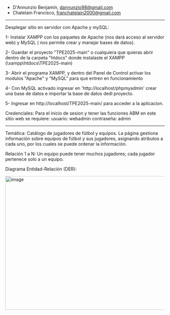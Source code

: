  - D'Annunzio Benjamín, dannunzio98@gmail.com
 - Chatelain Francisco, franchatelain2000@gmail.com
 ----------------------------------------------------

Desplegar sitio en servidor con Apache y mySQL:

 1- Instalar XAMPP con los paquetes de Apache (nos dará acceso al servidor web) y MySQL ( nos permite crear y manejar bases de datos). 
 
 2- Guardar el proyecto "TPE2025-main" o cualquiera que quieras abrir dentro de la carpeta  "htdocs" donde instalaste el XAMPP (\xampp\htdocs\TPE2025-main\)
 
 3- Abrir el programa XAMPP, y dentro del Panel de Control activar los modulos "Apache" y "MySQL" para que entren en funcionamiento 
 
 4- Con MySQL activado ingresar en 'http://localhost/phpmyadmin' crear una base de datos e importar la base de datos dedl proyecto.
 
 5- Ingresar en http://localhost/TPE2025-main/ para acceder a la aplicacion.

Credenciales:
 Para el inicio de sesion y tener las funciones ABM en este sitio web se requiere:
      usuario: webadmin 
      contraseña: admin 

----------------------------------------------------
Temática: Catálogo de jugadores de fútbol y equipos.
La página gestiona información sobre equipos de fútbol y sus jugadores, asignando atributos a cada uno, por los cuales se puede ordenar la información.

Relación 1 a N:
Un equipo puede tener muchos jugadores; cada jugador pertenece solo a un equipo.

Diagrama Entidad-Relación (DER):

<img width="599" height="422" alt="image" src="https://github.com/user-attachments/assets/70842335-4a74-4804-955c-ed3fc18f0bb8" />



